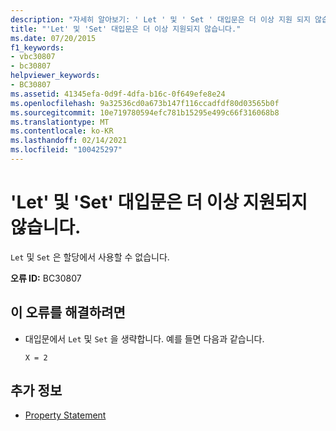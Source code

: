 ```yaml
---
description: "자세히 알아보기: ' Let ' 및 ' Set ' 대입문은 더 이상 지원 되지 않습니다."
title: "'Let' 및 'Set' 대입문은 더 이상 지원되지 않습니다."
ms.date: 07/20/2015
f1_keywords:
- vbc30807
- bc30807
helpviewer_keywords:
- BC30807
ms.assetid: 41345efa-0d9f-4dfa-b16c-0f649efe8e24
ms.openlocfilehash: 9a32536cd0a673b147f116ccadfdf80d03565b0f
ms.sourcegitcommit: 10e719780594efc781b15295e499c66f316068b8
ms.translationtype: MT
ms.contentlocale: ko-KR
ms.lasthandoff: 02/14/2021
ms.locfileid: "100425297"
---
```

# <a name="let-and-set-assignment-statements-are-no-longer-supported"></a>'Let' 및 'Set' 대입문은 더 이상 지원되지 않습니다.

`Let` 및 `Set` 은 할당에서 사용할 수 없습니다.  
  
 **오류 ID:** BC30807  
  
## <a name="to-correct-this-error"></a>이 오류를 해결하려면  
  
- 대입문에서 `Let` 및 `Set` 을 생략합니다. 예를 들면 다음과 같습니다.  
  
     `X = 2`  
  
## <a name="see-also"></a>추가 정보

- [Property Statement](../language-reference/statements/property-statement.md)
